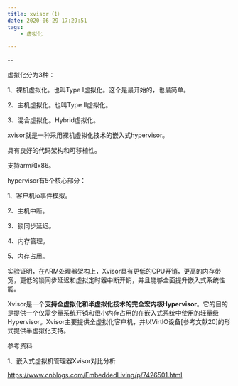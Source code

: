 ```yaml
---
title: xvisor（1）
date: 2020-06-29 17:29:51
tags:
	- 虚拟化

---
```


--

虚拟化分为3种：

1、裸机虚拟化。也叫Type I虚拟化。这个是最开始的，也最简单。

2、主机虚拟化。也叫Type II虚拟化。

3、混合虚拟化。Hybrid虚拟化。



xvisor就是一种采用裸机虚拟化技术的嵌入式hypervisor。

具有良好的代码架构和可移植性。

支持arm和x86。

hypervisor有5个核心部分：

1、客户机io事件模拟。

2、主机中断。

3、锁同步延迟。

4、内存管理。

5、内存占用。

实验证明，在ARM处理器架构上，Xvisor具有更低的CPU开销，更高的内存带宽，更低的锁同步延迟和虚拟定时器中断开销，并且能够全面提升嵌入式系统性能。



Xvisor是一个**支持全虚拟化和半虚拟化技术的完全宏内核Hypervisor**。它的目的是提供一个仅需少量系统开销和很小内存占用的在嵌入式系统中使用的轻量级Hypervisor。Xvisor主要提供全虚拟化客户机，并以VirtIO设备[参考文献20]的形式提供半虚拟化支持。



参考资料

1、嵌入式虚拟机管理器Xvisor对比分析

https://www.cnblogs.com/EmbeddedLiving/p/7426501.html